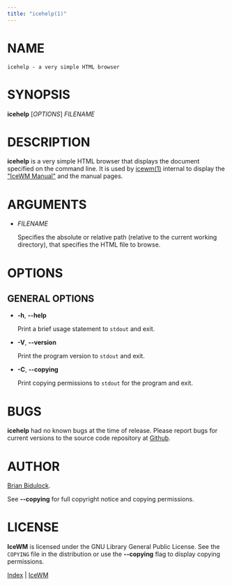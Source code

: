 ```yaml
---
title: "icehelp(1)"
---
```

# NAME

    icehelp - a very simple HTML browser

# SYNOPSIS

**icehelp** \[_OPTIONS_\] _FILENAME_

# DESCRIPTION

**icehelp** is a very simple HTML browser that displays the document
specified on the command line.  It is used by [icewm(1)](icewm.md) internal to
display the ["IceWM Manual"](/manual) and the manual pages.

# ARGUMENTS

- _FILENAME_

    Specifies the absolute or relative path (relative to the current working
    directory), that specifies the HTML file to browse.

# OPTIONS

## GENERAL OPTIONS

- **-h**, **--help**

    Print a brief usage statement to `stdout` and exit.

- **-V**, **--version**

    Print the program version to `stdout` and exit.

- **-C**, **--copying**

    Print copying permissions to `stdout` for the program and exit.

# BUGS

**icehelp** had no known bugs at the time of release.  Please report bugs
for current versions to the source code repository at
[Github](https://github.com/bbidulock/icewm/issues).

# AUTHOR

[Brian Bidulock](mailto:bidulock@openss7.org).

See **--copying** for full copyright notice and copying permissions.

# LICENSE

**IceWM** is licensed under the GNU Library General Public License.
See the `COPYING` file in the distribution or use the **--copying** flag
to display copying permissions.

[Index](/man) | [IceWM](/)
